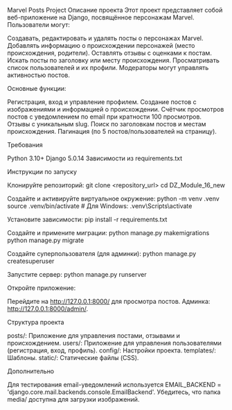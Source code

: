 Marvel Posts Project
Описание проекта
Этот проект представляет собой веб-приложение на Django, посвящённое персонажам Marvel. Пользователи могут:

Создавать, редактировать и удалять посты о персонажах Marvel.
Добавлять информацию о происхождении персонажей (место происхождения, родители).
Оставлять отзывы с оценками к постам.
Искать посты по заголовку или месту происхождения.
Просматривать список пользователей и их профили.
Модераторы могут управлять активностью постов.

Основные функции:

Регистрация, вход и управление профилем.
Создание постов с изображениями и информацией о происхождении.
Счётчик просмотров постов с уведомлением по email при кратности 100 просмотров.
Отзывы с уникальным slug.
Поиск по заголовкам постов и местам происхождения.
Пагинация (по 5 постов/пользователей на страницу).

Требования

Python 3.10+
Django 5.0.14
Зависимости из requirements.txt

Инструкции по запуску

Клонируйте репозиторий:
git clone <repository_url>
cd DZ_Module_16_new


Создайте и активируйте виртуальное окружение:
python -m venv .venv
source .venv/bin/activate  # Для Windows: .venv\Scripts\activate


Установите зависимости:
pip install -r requirements.txt


Создайте и примените миграции:
python manage.py makemigrations
python manage.py migrate


Создайте суперпользователя (для админки):
python manage.py createsuperuser


Запустите сервер:
python manage.py runserver


Откройте приложение:

Перейдите на http://127.0.0.1:8000/ для просмотра постов.
Админка: http://127.0.0.1:8000/admin/.



Структура проекта

posts/: Приложение для управления постами, отзывами и происхождением.
users/: Приложение для управления пользователями (регистрация, вход, профиль).
config/: Настройки проекта.
templates/: Шаблоны.
static/: Статические файлы (CSS).

Дополнительно

Для тестирования email-уведомлений используется EMAIL_BACKEND = 'django.core.mail.backends.console.EmailBackend'.
Убедитесь, что папка media/ доступна для загрузки изображений.

